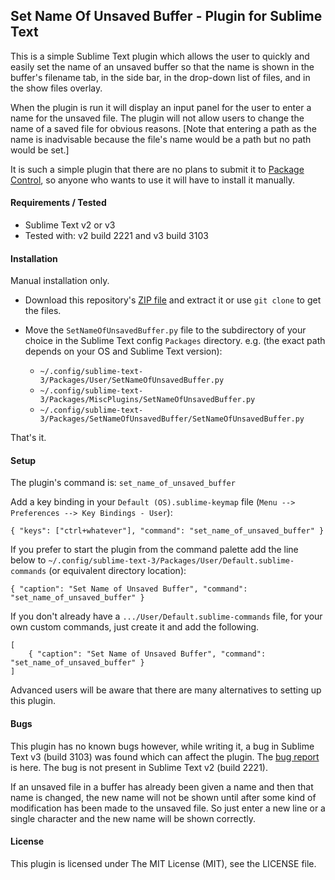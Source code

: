 
## Set Name Of Unsaved Buffer - Plugin for Sublime Text

This is a simple Sublime Text plugin which allows the user to quickly and easily set the name of an unsaved buffer so that the name is shown in the buffer's filename tab, in the side bar, in the drop-down list of files, and in the show files overlay.

When the plugin is run it will display an input panel for the user to enter a name for the unsaved file. The plugin will not allow users to change the name of a saved file for obvious reasons. [Note that entering a path as the name is inadvisable because the file's name would be a path but no path would be set.]

It is such a simple plugin that there are no plans to submit it to [Package Control](http://packagecontrol.io), so anyone who wants to use it will have to install it manually.

#### Requirements / Tested

- Sublime Text v2 or v3
- Tested with: v2 build 2221 and v3 build 3103

#### Installation

Manual installation only.

- Download this repository's [ZIP file](https://github.com/mattst/sublime-set-name-of-unsaved-buffer/archive/master.zip) and extract it or use `git clone` to get the files.

- Move the `SetNameOfUnsavedBuffer.py` file to the subdirectory of your choice in the Sublime Text config `Packages` directory. e.g. (the exact path depends on your OS and Sublime Text version):
  - `~/.config/sublime-text-3/Packages/User/SetNameOfUnsavedBuffer.py`
  - `~/.config/sublime-text-3/Packages/MiscPlugins/SetNameOfUnsavedBuffer.py`
  - `~/.config/sublime-text-3/Packages/SetNameOfUnsavedBuffer/SetNameOfUnsavedBuffer.py`

That's it.

#### Setup

The plugin's command is: `set_name_of_unsaved_buffer`

Add a key binding in your `Default (OS).sublime-keymap` file (`Menu --> Preferences --> Key Bindings - User`):

    { "keys": ["ctrl+whatever"], "command": "set_name_of_unsaved_buffer" }

If you prefer to start the plugin from the command palette add the line below to `~/.config/sublime-text-3/Packages/User/Default.sublime-commands` (or equivalent directory location):

    { "caption": "Set Name of Unsaved Buffer", "command": "set_name_of_unsaved_buffer" }

If you don't already have a `.../User/Default.sublime-commands` file, for your own custom commands, just create it and add the following.

    [
        { "caption": "Set Name of Unsaved Buffer", "command": "set_name_of_unsaved_buffer" }
    ]

Advanced users will be aware that there are many alternatives to setting up this plugin.

#### Bugs

This plugin has no known bugs however, while writing it, a bug in Sublime Text v3 (build 3103) was found which can affect the plugin. The [bug report](https://github.com/SublimeTextIssues/Core/issues/1180) is here. The bug is not present in Sublime Text v2 (build 2221).

If an unsaved file in a buffer has already been given a name and then that name is changed, the new name will not be shown until after some kind of modification has been made to the unsaved file. So just enter a new line or a single character and the new name will be shown correctly.

#### License

This plugin is licensed under The MIT License (MIT), see the LICENSE file.
